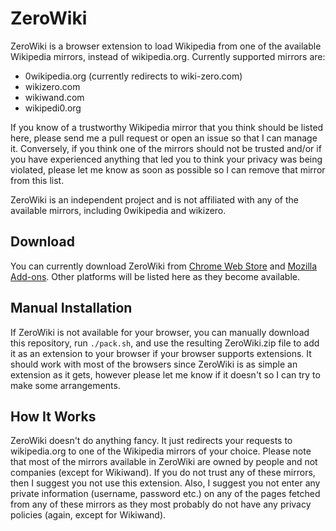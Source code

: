 # ZeroWiki

ZeroWiki is a browser extension to load Wikipedia from one of the available Wikipedia mirrors, instead of wikipedia.org. Currently supported mirrors are:

* 0wikipedia.org (currently redirects to wiki-zero.com)
* wikizero.com
* wikiwand.com
* wikipedi0.org

If you know of a trustworthy Wikipedia mirror that you think should be listed here, please send me a pull request or open an issue so that I can manage it. Conversely, if you think one of the mirrors should not be trusted and/or if you have experienced anything that led you to think your privacy was being violated, please let me know as soon as possible so I can remove that mirror from this list.

ZeroWiki is an independent project and is not affiliated with any of the available mirrors, including 0wikipedia and wikizero.

## Download

You can currently download ZeroWiki from [Chrome Web Store](https://chrome.google.com/webstore/detail/zerowiki/cklaghejbnabhfdlaelhbjdepkfodkcj) and [Mozilla Add-ons](https://addons.mozilla.org/firefox/addon/zerowiki/). Other platforms will be listed here as they become available.

## Manual Installation

If ZeroWiki is not available for your browser, you can manually download this repository, run `./pack.sh`, and use the resulting ZeroWiki.zip file to add it as an extension to your browser if your browser supports extensions. It should work with most of the browsers since ZeroWiki is as simple an extension as it gets, however please let me know if it doesn't so I can try to make some arrangements.

## How It Works

ZeroWiki doesn't do anything fancy. It just redirects your requests to wikipedia.org to one of the Wikipedia mirrors of your choice. Please note that most of the mirrors available in ZeroWiki are owned by people and not companies (except for Wikiwand). If you do not trust any of these mirrors, then I suggest you not use this extension. Also, I suggest you not enter any private information (username, password etc.) on any of the pages fetched from any of these mirrors as they most probably do not have any privacy policies (again, except for Wikiwand).

